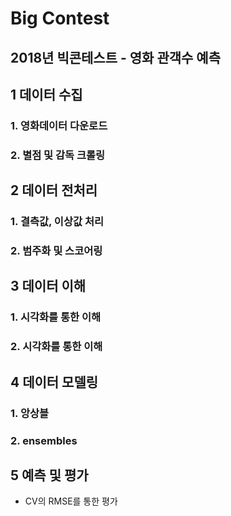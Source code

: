 # Big Contest

## 2018년 빅콘테스트 - 영화 관객수 예측

## 1 데이터 수집
### 1. 영화데이터 다운로드

### 2. 별점 및 감독 크롤링
  
## 2 데이터 전처리
### 1. 결측값, 이상값 처리

### 2. 범주화 및 스코어링

## 3 데이터 이해
### 1. 시각화를 통한 이해
### 2. 시각화를 통한 이해

## 4 데이터 모델링
### 1. 앙상블

### 2. ensembles

## 5 예측 및 평가
   - CV의 RMSE를 통한 평가
   
